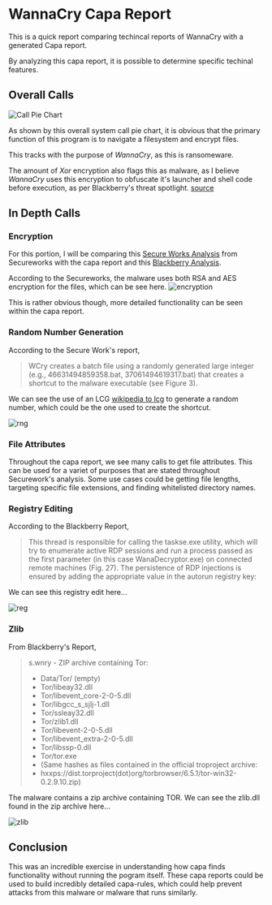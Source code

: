 # WannaCry Capa Report

This is a quick report comparing  techincal reports of WannaCry with a generated Capa report.

By analyzing this capa report, it is possible to determine specific techinal features. 

## Overall Calls

![Call Pie Chart](img/pie.png)

As shown by this overall system call pie chart, it is obvious that the primary function of this program
is to navigate a filesystem and encrypt files. 

This tracks with the purpose of *WannaCry*, as this is ransomeware. 

The amount of *Xor* encryption also flags this as malware, as I believe *WannaCry* uses this encryption to obfuscate it's launcher and shell code before execution, as per Blackberry's threat spotlight. [source](https://blogs.blackberry.com/en/2017/06/threat-spotlight-inside-the-wannacry-attack)


## In Depth Calls

### Encryption

For this portion, I will be comparing this [Secure Works Analysis](https://www.secureworks.com/research/wcry-ransomware-analysis) from Secureworks with the capa report and this [Blackberry Analysis](https://blogs.blackberry.com/en/2017/06/threat-spotlight-inside-the-wannacry-attack).

According to the Secureworks, the malware uses both RSA and AES encryption for the files, which can be see here.
![encryption](img/encryption.png)

This is rather obvious though, more detailed functionality can be seen within the capa report.

### Random Number Generation
According to the Secure Work's report, 

>WCry creates a batch file using a randomly generated large integer (e.g., 46631494859358.bat, 37061494619317.bat) that creates a shortcut to the malware executable (see Figure 3).

We can see the use of an LCG [wikipedia to lcg](https://en.wikipedia.org/wiki/Linear_congruential_generator) to generate a random number, which could be the one used to create the shortcut.

![rng](img/rng.png)

### File Attributes

Throughout the capa report, we see many calls to get file attributes. This can be used for a variet of purposes that are stated throughout Securework's analysis. Some use cases could be getting file lengths, targeting specific file extensions, and finding whitelisted directory names.

### Registry Editing

According to the Blackberry Report,
> This thread is responsible for calling the taskse.exe utility, which will try to enumerate active RDP sessions and run a process passed as the first parameter (in this case WanaDecryptor.exe) on connected remote machines (Fig. 27). The persistence of RDP injections is ensured by adding the appropriate value in the autorun registry key:

We can see this registry edit here...

![reg](img/reg.png)


###  Zlib

From Blackberry's Report,

>  s.wnry - ZIP archive containing Tor:
>-  Data/Tor/ (empty)
>-  Tor/libeay32.dll
>-  Tor/libevent_core-2-0-5.dll
>-  Tor/libgcc_s_sjlj-1.dll
>-  Tor/ssleay32.dll
>-  Tor/zlib1.dll
>-  Tor/libevent-2-0-5.dll
>-  Tor/libevent_extra-2-0-5.dll
>-  Tor/libssp-0.dll
>-  Tor/tor.exe
>-  (Same hashes as files contained in the official troproject archive:
>-  hxxps://dist.torproject(dot)org/torbrowser/6.5.1/tor-win32-0.2.9.10.zip)

The malware contains a zip archive containing TOR. We can see the zlib.dll found in the zip archive here...

![zlib](img/zlib.png)




## Conclusion
This was an incredible exercise in understanding how capa finds functionality without running the pogram itself. These capa reports could be used to build incredibly detailed capa-rules, which could help prevent attacks from this malware or malware that runs similarly. 














